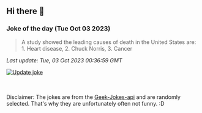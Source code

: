 ## Hi there 👋

### Joke of the day (Tue Oct 03 2023)
<!-- joke -->
>A study showed the leading causes of death in the United States are: 1. Heart disease, 2. Chuck Norris, 3. Cancer
<!-- /joke -->

*Last update: Tue, 03 Oct 2023 00:36:59 GMT*

[![Update joke](https://github.com/nclskfm/nclskfm/actions/workflows/joke.yml/badge.svg)](https://github.com/nclskfm/nclskfm/actions/workflows/joke.yml)

<br><br>
Disclaimer: The jokes are from the [Geek-Jokes-api](https://github.com/sameerkumar18/geek-joke-api) and are randomly selected. That's why they are unfortunately often not funny. :D
